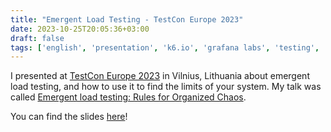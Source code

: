 ```yaml
---
title: "Emergent Load Testing - TestCon Europe 2023"
date: 2023-10-25T20:05:36+03:00
draft: false
tags: ['english', 'presentation', 'k6.io', 'grafana labs', 'testing', 'observability']
---
```

I presented at [TestCon Europe 2023](https://testcon.lt/) in Vilnius, Lithuania about emergent load testing, and how to use it to find the limits of your system. My talk was called [Emergent load testing: Rules for Organized Chaos](https://events.pinetool.ai/3078/#sessions/100686?referrer%5Bpathname%5D=%2Fsessions&referrer%5Bsearch%5D=&referrer%5Btitle%5D=Sessions).

You can find the slides [here](https://slides.nicolevanderhoeven.com/2023-emergent-load-testing-testconeu/)!